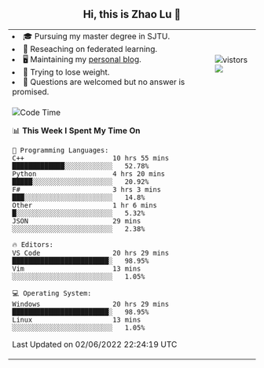 <h2 align="center"> Hi, this is Zhao Lu 👋</h2>

<table style="overflow:hidden;">
    <tr> 
        <td>
            <li>🎓 Pursuing my master degree in SJTU.</li>
            <li>🌱 Reseaching on federated learning.</li>
            <li>🖥️ Maintaining my <a href="https://ifarewell.xyz">personal blog</a>.</li>
            <li>💪 Trying to lose weight.</li>
            <li>💬 Questions are welcomed but no answer is promised.</li> 
        </td>
        <td>
            <img src="https://visitor-badge.glitch.me/badge?page_id=ifarewell" alt="vistors" />
        <br>
          <img src="https://github-readme-stats.vercel.app/api?username=ifarewell&theme=graywhite&hide=prs,contribs&show_icons=true&hide_border=true&icon_color=CE1D2D&text_color=718096&bg_color=ffffff&hide_title=true" />
        </td>
    </tr>
    <tr>
        <td colspan="2">
            
<!--START_SECTION:waka-->
![Code Time](http://img.shields.io/badge/Code%20Time-185%20hrs%2033%20mins-blue)

📊 **This Week I Spent My Time On** 

```text
💬 Programming Languages: 
C++                      10 hrs 55 mins      █████████████░░░░░░░░░░░░   52.78% 
Python                   4 hrs 20 mins       █████░░░░░░░░░░░░░░░░░░░░   20.92% 
F#                       3 hrs 3 mins        ███░░░░░░░░░░░░░░░░░░░░░░   14.8% 
Other                    1 hr 6 mins         █░░░░░░░░░░░░░░░░░░░░░░░░   5.32% 
JSON                     29 mins             ░░░░░░░░░░░░░░░░░░░░░░░░░   2.38%

🔥 Editors: 
VS Code                  20 hrs 29 mins      ████████████████████████░   98.95% 
Vim                      13 mins             ░░░░░░░░░░░░░░░░░░░░░░░░░   1.05%

💻 Operating System: 
Windows                  20 hrs 29 mins      ████████████████████████░   98.95% 
Linux                    13 mins             ░░░░░░░░░░░░░░░░░░░░░░░░░   1.05%

```


 Last Updated on 02/06/2022 22:24:19 UTC
<!--END_SECTION:waka-->
            
</td></tr>
</table>

